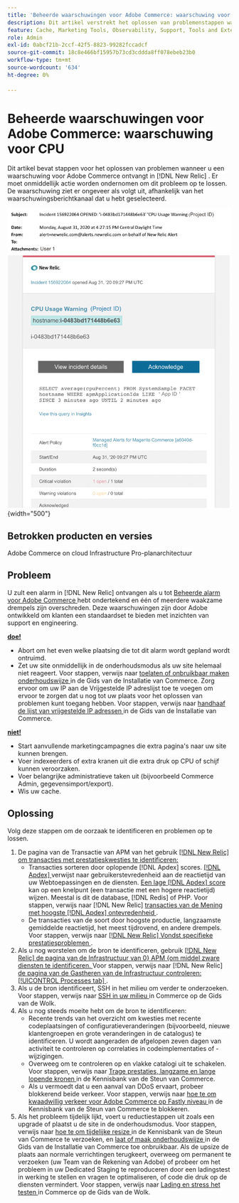 ```yaml
---
title: 'Beheerde waarschuwingen voor Adobe Commerce: waarschuwing voor CPU'
description: Dit artikel verstrekt het oplossen van problemenstappen wanneer u een waarschuwingsalarm van CPU voor Adobe Commerce in  [!DNL New Relic] ontvangt. Er moet onmiddellijk actie worden ondernomen om dit probleem op te lossen.
feature: Cache, Marketing Tools, Observability, Support, Tools and External Services
role: Admin
exl-id: 0abcf21b-2ccf-42f5-8823-99282fccadcf
source-git-commit: 18c8e466bf15957b73cd3cddda8ff078ebeb23b0
workflow-type: tm+mt
source-wordcount: '634'
ht-degree: 0%

---
```


# Beheerde waarschuwingen voor Adobe Commerce: waarschuwing voor CPU

Dit artikel bevat stappen voor het oplossen van problemen wanneer u een waarschuwing voor Adobe Commerce ontvangt in [!DNL New Relic] . Er moet onmiddellijk actie worden ondernomen om dit probleem op te lossen. De waarschuwing ziet er ongeveer als volgt uit, afhankelijk van het waarschuwingsberichtkanaal dat u hebt geselecteerd.

![ de waarschuwingsalarm van CPU ](../../assets/managed-alerts/cpu-warning-magento-managed.png){width="500"}

## Betrokken producten en versies

Adobe Commerce on cloud Infrastructure Pro-planarchitectuur

## Probleem

U zult een alarm in [!DNL New Relic] ontvangen als u tot [ Beheerde alarm voor Adobe Commerce ](managed-alerts-for-magento-commerce.md) hebt ondertekend en één of meerdere waakzame drempels zijn overschreden. Deze waarschuwingen zijn door Adobe ontwikkeld om klanten een standaardset te bieden met inzichten van support en engineering.

<u> **doe!** </u>

* Abort om het even welke plaatsing die tot dit alarm wordt gepland wordt ontruimd.
* Zet uw site onmiddellijk in de onderhoudsmodus als uw site helemaal niet reageert. Voor stappen, verwijs naar [ toelaten of onbruikbaar maken onderhoudswijze ](https://experienceleague.adobe.com/en/docs/commerce-operations/installation-guide/tutorials/maintenance-mode) in de Gids van de Installatie van Commerce. Zorg ervoor om uw IP aan de Vrijgestelde IP adreslijst toe te voegen om ervoor te zorgen dat u nog tot uw plaats voor het oplossen van problemen kunt toegang hebben. Voor stappen, verwijs naar [ handhaaf de lijst van vrijgestelde IP adressen ](https://experienceleague.adobe.com/en/docs/commerce-operations/installation-guide/tutorials/maintenance-mode#maintain-the-list-of-exempt-ip-addresses) in de Gids van de Installatie van Commerce.

<u>**niet!**</u>

* Start aanvullende marketingcampagnes die extra pagina&#39;s naar uw site kunnen brengen.
* Voer indexeerders of extra kranen uit die extra druk op CPU of schijf kunnen veroorzaken.
* Voer belangrijke administratieve taken uit (bijvoorbeeld Commerce Admin, gegevensimport/export).
* Wis uw cache.

## Oplossing

Volg deze stappen om de oorzaak te identificeren en problemen op te lossen.

1. De pagina van de Transactie van APM van het gebruik [[!DNL New Relic]  om transacties met prestatieskwesties te identificeren:](https://docs.newrelic.com/docs/apm/applications-menu/monitoring/transactions-page-find-specific-performance-problems)
   * Transacties sorteren door oplopende [!DNL Apdex] scores. [[!DNL Apdex] ](https://docs.newrelic.com/docs/apm/new-relic-apm/apdex/apdex-measure-user-satisfaction) verwijst naar gebruikerstevredenheid aan de reactietijd van uw Webtoepassingen en de diensten. [ Een lage  [!DNL Apdex]  score ](https://experienceleague.adobe.com/en/docs/commerce-knowledge-base/kb/troubleshooting/miscellaneous/troubleshoot-performance-using-new-relic-on-magento-commerce) kan op een knelpunt (een transactie met een hogere reactietijd) wijzen. Meestal is dit de database, [!DNL Redis] of PHP. Voor stappen, verwijs naar [!DNL New Relic] [ transacties van de Mening met hoogste  [!DNL Apdex]  ontevredenheid ](https://docs.newrelic.com/docs/apm/new-relic-apm/apdex/apdex-measure-user-satisfaction/#apdex-dissat).
   * De transacties van de soort door hoogste productie, langzaamste gemiddelde reactietijd, het meest tijdrovend, en andere drempels. Voor stappen, verwijs naar [[!DNL New Relic]  Vondst specifieke prestatiesproblemen ](https://docs.newrelic.com/docs/apm/applications-menu/monitoring/transactions-page-find-specific-performance-problems).
1. Als u nog worstelen om de bron te identificeren, gebruik [[!DNL New Relic]  de pagina van de Infrastructuur van 0&rbrace; APM &lbrace;om middel zware diensten te identificeren. ](https://docs.newrelic.com/docs/infrastructure/infrastructure-data/infrastructure-ui-pages/infra-hosts-ui-page/) Voor stappen, verwijs naar [!DNL New Relic] [ de pagina van de Gastheren van de Infrastructuur controleren: [!UICONTROL Processes tab] ](https://docs.newrelic.com/docs/infrastructure/infrastructure-ui-pages/infra-hosts-ui-page/#processes).
1. Als u de bron identificeert, SSH in het milieu om verder te onderzoeken. Voor stappen, verwijs naar [ SSH in uw milieu ](https://experienceleague.adobe.com/en/docs/commerce-cloud-service/user-guide/develop/secure-connections#ssh) in Commerce op de Gids van de Wolk.
1. Als u nog steeds moeite hebt om de bron te identificeren:
   * Recente trends van het overzicht om kwesties met recente codeplaatsingen of configuratieveranderingen (bijvoorbeeld, nieuwe klantengroepen en grote veranderingen in de catalogus) te identificeren. U wordt aangeraden de afgelopen zeven dagen van activiteit te controleren op correlaties in codeimplementaties of -wijzigingen.
   * Overweeg om te controleren op en vlakke catalogi uit te schakelen. Voor stappen, verwijs naar [ Trage prestaties, langzame en lange lopende kronen ](https://experienceleague.adobe.com/en/docs/commerce-knowledge-base/kb/troubleshooting/miscellaneous/slow-performance-slow-and-long-running-crons) in de Kennisbank van de Steun van Commerce.
   * Als u vermoedt dat u een aanval van DDoS ervaart, probeer blokkerend beide verkeer. Voor stappen, verwijs naar [ hoe te om kwaadwillig verkeer voor Adobe Commerce op Fastly niveau ](https://experienceleague.adobe.com/en/docs/commerce-knowledge-base/kb/how-to/block-malicious-traffic-for-magento-commerce-on-fastly-level) in de Kennisbank van de Steun van Commerce te blokkeren.
1. Als het probleem tijdelijk lijkt, voert u reductiestappen uit zoals een upgrade of plaatst u de site in de onderhoudsmodus. Voor stappen, verwijs naar [ hoe te om tijdelijke resize ](https://experienceleague.adobe.com/en/docs/commerce-knowledge-base/kb/how-to/how-to-request-temporary-magento-upsize) in de Kennisbank van de Steun van Commerce te verzoeken, en [ laat of maak onderhoudswijze ](https://experienceleague.adobe.com/en/docs/commerce-operations/installation-guide/tutorials/maintenance-mode) in de Gids van de Installatie van Commerce toe onbruikbaar. Als de upsize de plaats aan normale verrichtingen terugkeert, overweeg om permanent te verzoeken (uw Team van de Rekening van Adobe) of probeer om het probleem in uw Dedicated Staging te reproduceren door een ladingstest in werking te stellen en vragen te optimaliseren, of code die druk op de diensten vermindert. Voor stappen, verwijs naar [ Lading en stress het testen ](https://experienceleague.adobe.com/en/docs/commerce-cloud-service/user-guide/develop/test/staging-and-production#load-and-stress-testing) in Commerce op de Gids van de Wolk.

